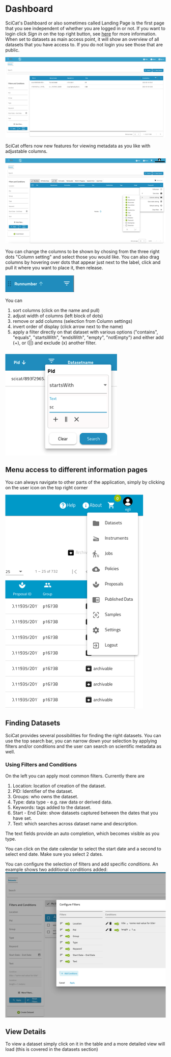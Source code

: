 # Dashboard

SciCat's Dashboard or also sometimes called Landing Page is the first page that you see independent of whether you are logged in or not. If you want to login click *Sign in* on the top right button, see [here](./index.md) for more information. When set to datasets as main access point, it will show an overview of all datasets that you have access to. If you do not login you see those that are public. <!--Soon it will be possible to obtain this overview page for the other objects such as proposals, samples, published data and instruments. This can be configured by your site-admin.-->

![dashboard](img/dashboard.png)

SciCat offers now new features for viewing metadata as you like with adjustable columns. 

![dashboard_adjustableColumns](img/dashboard_adjustableColumns_rk.png)

You can change the columns to be shown by chosing from the three right dots "Column setting" and select those you would like. You can also drag columns by hovering over dots that appear just next to the label, click and pull it where you want to place it, then release. 

![dashboard_newFeatures](img/dashboard_optionsPerColumn.png)

You can

1. sort columns (click on the name and pull)
2. adjust width of columns (left block of dots)
3. remove or add columns (selection from Column settings)
4. invert order of display (click arrow next to the name)
5. apply a filter directly on that dataset with various options ("contains", "equals", "startsWith", "endsWith", "empty", "notEmpty") and either add (+), or (||) and exclude (x) another filter.

![Overall Menu](img/dashboard_filterOnColumns.png)

## Menu access to different information pages

You can always navigate to other parts of the application, simply by clicking on the user icon on the top right corner 

![Overall Menu](img/menu_dropdown.png)

## Finding Datasets
SciCat provides several possibilities for finding the right datasets. You can use the top search bar, you can narrow down your selection by applying filters and/or conditions and the user can search on scientific metadata as well.

### Using Filters and Conditions

On the left you can apply most common filters. Currently there are

1. Location: location of creation of the dataset.
2. PID: Identifier of the dataset.
3. Groups: who owns the dataset.
4. Type: data type - e.g. raw data or derived data.
5. Keywords: tags added to the dataset.
6. Start - End Date: show datasets captured between the dates that you have set.
7. Text: which searches across dataset name and description.

The text fields provide an auto completion, which becomes visible as you type. 

You can click on the date calendar to select the start date and a second to select end date. Make sure you select 2 dates.

You can configure the selection of filters and add specific _conditions_. An example shows two additional conditions added:
![filters](./img/dashboard_filters.png)

## View Details
To view a dataset simply click on it in the table and a more detailed view will load (this is covered in the datasets section)




